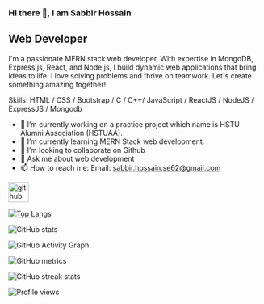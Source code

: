 ### Hi there 👋, I am Sabbir Hossain
## Web Developer
I'm a passionate MERN stack web developer. With expertise in MongoDB, Express.js, React, and Node.js, I build dynamic web applications that bring ideas to life. I love solving problems and thrive on teamwork. Let's create something amazing together!

Skills: HTML / CSS / Bootstrap /  C / C++/ JavaScript / ReactJS / NodeJS / ExpressJS / Mongodb

- 🔭 I’m currently working on a practice project which name is HSTU Alumni Association (HSTUAA). 
- 🌱 I’m currently learning MERN Stack web development. 
- 👯 I’m looking to collaborate on Github 
- 💬 Ask me about web development 
- 📫 How to reach me: Email: sabbir.hossain.se62@gmail.com 


[<img src='https://cdn.jsdelivr.net/npm/simple-icons@3.0.1/icons/github.svg' alt='github' height='40'>](https://github.com/sabbir-62)  

[![Top Langs](https://github-readme-stats.vercel.app/api/top-langs/?username=sabbir-62)](https://github.com/anuraghazra/github-readme-stats)

![GitHub stats](https://github-readme-stats.vercel.app/api?username=sabbir-62&show_icons=true&count_private=true)  

![GitHub Activity Graph](https://activity-graph.herokuapp.com/graph?username=sabbir-62)  

![GitHub metrics](https://metrics.lecoq.io/sabbir-62)  

![GitHub streak stats](https://streak-stats.demolab.com/?user=sabbir-62)  

![Profile views](https://gpvc.arturio.dev/sabbir-62)  
